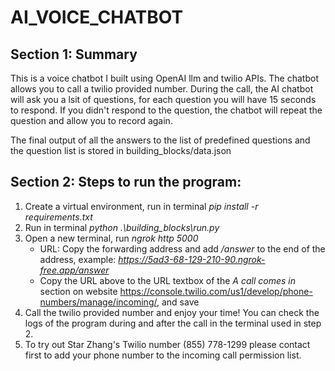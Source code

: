 # AI_VOICE_CHATBOT
## Section 1: Summary
This is a voice chatbot I built using OpenAI llm and twilio APIs.
The chatbot allows you to call a twilio provided number. During the call, the AI chatbot will ask you a lsit of questions, for each question you will have 15 seconds to respond. If you didn't respond to the question, the chatbot will repeat the question and allow you to record again. 

The final output of all the answers to the list of predefined questions and the question list is stored in building_blocks/data.json

## Section 2: Steps to run the program:
1. Create a virtual environment, run in terminal *pip install -r requirements.txt*
2. Run in terminal *python .\building_blocks\run.py*
3. Open a new terminal, run *ngrok http 5000*
    - URL: Copy the forwarding address and add */answer* to the end of the address, example: *https://5ad3-68-129-210-90.ngrok-free.app/answer*
    - Copy the URL above to the URL textbox of the *A call comes in* section on website https://console.twilio.com/us1/develop/phone-numbers/manage/incoming/, and save
4. Call the twilio provided number and enjoy your time! You can check the logs of the program during and after the call in the terminal used in step 2.
5. To try out Star Zhang's Twilio number (855) 778-1299
 please contact first to add your phone number to the incoming call permission list.